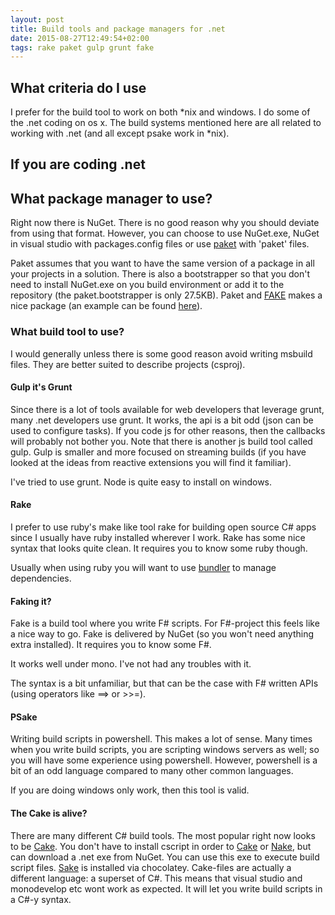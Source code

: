 ```yaml
---
layout: post
title: Build tools and package managers for .net
date: 2015-08-27T12:49:54+02:00
tags: rake paket gulp grunt fake
---
```


## What criteria do I use

I prefer for the build tool to work on both \*nix and windows. I do some of the .net coding on os x. The build systems mentioned here are all related to working with .net (and all except psake work in \*nix).

## If you are coding .net

## What package manager to use?

Right now there is NuGet. There is no good reason why you should deviate from using that format. However, you can choose to use NuGet.exe, NuGet in visual studio with packages.config files or use [paket](https://github.com/fsprojects/Paket) with 'paket' files.

Paket assumes that you want to have the same version of a package in all your projects in a solution. There is also a bootstrapper so that you don't need to install NuGet.exe on you build environment or add it to the repository (the paket.bootstrapper is only 27.5KB). Paket and [FAKE](http://fsharp.github.io/FAKE/) makes a nice package (an example can be found [here](https://github.com/wallymathieu/CustomerService/tree/master/suave)).

### What build tool to use?

I would generally unless there is some good reason avoid writing msbuild files. They are better suited to describe projects (csproj).

#### Gulp it's Grunt

Since there is a lot of tools available for web developers that leverage grunt, many .net developers use grunt. It works, the api is a bit odd (json can be used to configure tasks). If you code js for other reasons, then the callbacks will probably not bother you. Note that there is another js build tool called gulp. Gulp is smaller and more focused on streaming builds (if you have looked at the ideas from reactive extensions you will find it familiar).

I've tried to use grunt. Node is quite easy to install on windows.

#### Rake

I prefer to use ruby's make like tool rake for building open source C# apps since I usually have ruby installed wherever I work. Rake has some nice syntax that looks quite clean. It requires you to know some ruby though.

Usually when using ruby you will want to use [bundler](http://bundler.io/) to manage dependencies.

#### Faking it?

Fake is a build tool where you write F# scripts. For F#-project this feels like a nice way to go. Fake is delivered by NuGet (so you won't need anything extra installed). It requires you to know some F#.

It works well under mono. I've not had any troubles with it.

The syntax is a bit unfamiliar, but that can be the case with F# written APIs (using operators like ==> or  >>=).

#### PSake

Writing build scripts in powershell. This makes a lot of sense. Many times when you write build scripts, you are scripting windows servers as well; so you will have some experience using powershell. However, powershell is a bit of an odd language compared to many other common languages.

If you are doing windows only work, then this tool is valid.

#### The Cake is alive?

There are many different C# build tools. The most popular right now looks to be [Cake](https://github.com/cake-build/cake). You don't have to install cscript in order to [Cake](https://github.com/cake-build/cake) or [Nake](https://github.com/yevhen/Nake), but can download a .net exe from NuGet. You can use this exe to execute build script files. [Sake](https://github.com/sakeproject/sake) is installed via chocolatey. Cake-files are actually a different language: a superset of C#. This means that visual studio and monodevelop etc wont work as expected. It will let you write build scripts in a C#-y syntax.
